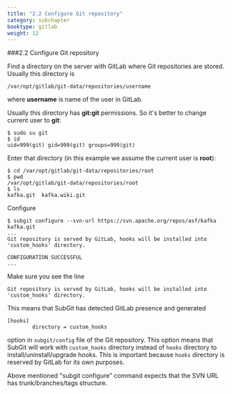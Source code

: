 ```yaml
---
title: "2.2 Configure Git repository"
category: subchapter
booktype: gitlab
weight: 12
---
```


###2.2 Configure Git repository

Find a directory on the server with GitLab where Git repositories are stored. Usually this directory is

    /var/opt/gitlab/git-data/repositories/username

where **username** is name of the user in GitLab.

Usually this directory has **git:git** permissions. So it's better to change current user to **git**:

    $ sudo su git
    $ id
    uid=999(git) gid=999(git) groups=999(git)

Enter that directory (in this example we assume the current user is **root**):

    $ cd /var/opt/gitlab/git-data/repositories/root
    $ pwd
    /var/opt/gitlab/git-data/repositories/root
    $ ls
    kafka.git  kafka.wiki.git

Configure

    $ subgit configure --svn-url https://svn.apache.org/repos/asf/kafka kafka.git
    ...
    Git repository is served by GitLab, hooks will be installed into 'custom_hooks' directory.

    CONFIGURATION SUCCESSFUL
    ...

Make sure you see the line

    Git repository is served by GitLab, hooks will be installed into 'custom_hooks' directory.

This means that SubGit has detected GitLab presence and generated

    [hooks]
            directory = custom_hooks

option in `subgit/config` file of the Git repository. This option means that SubGit will work with `custom_hooks` directory instead of `hooks` directory to install/uninstall/upgrade hooks. This is important because `hooks` directory is reserved by GitLab for its own purposes.

Above mentioned "subgit configure" command expects that the SVN URL has trunk/branches/tags structure.

[](#up)